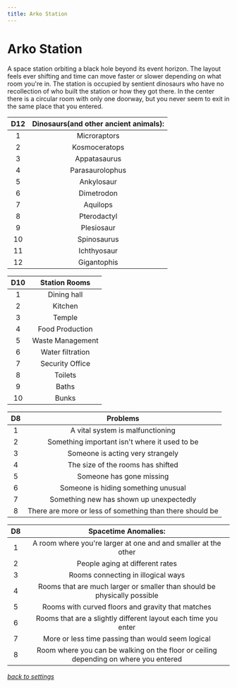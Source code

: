 ```yaml
---
title: Arko Station
---
```

# Arko Station

A space station orbiting a black hole beyond its event horizon. The layout feels ever shifting and time can move faster or slower depending on what room you're in. The station is occupied by sentient dinosaurs who have no recollection of who built the station or how they got there. In the center there is a circular room with only one doorway, but you never seem to exit in the same place that you entered.

D12 | Dinosaurs(and other ancient animals):
:-: | :-:
1 | Microraptors
2 | Kosmoceratops
3 | Appatasaurus
4 | Parasaurolophus
5 | Ankylosaur
6 | Dimetrodon
7 | Aquilops
8 | Pterodactyl
9 | Plesiosaur
10 | Spinosaurus
11 | Ichthyosaur
12 | Gigantophis

D10 | Station Rooms
:-: | :-:
1 | Dining hall
2 | Kitchen
3 | Temple
4 | Food Production
5 | Waste Management
6 | Water filtration
7 | Security Office
8 | Toilets
9 | Baths
10 | Bunks

D8 | Problems
:-: | :-:
1 | A vital system is malfunctioning
2 | Something important isn't where it used to be
3 | Someone is acting very strangely
4 | The size of the rooms has shifted
5 | Someone has gone missing
6 | Someone is hiding something unusual
7 | Something new has shown up unexpectedly
8 | There are more or less of something than there should be

D8 |Spacetime Anomalies:
:-: | :-:
1 | A room where you're larger at one and and smaller at the other
2 | People aging at different rates
3 | Rooms connecting in illogical ways
4 | Rooms that are much larger or smaller than should be physically possible
5 | Rooms with curved floors and gravity that matches
6 | Rooms that are a slightly different layout each time you enter
7 | More or less time passing than would seem logical
8 | Room where you can be walking on the floor or ceiling depending on where you entered 

*[back to settings](https://pennylescroche.github.io/Distorted-Domains/setting)*
